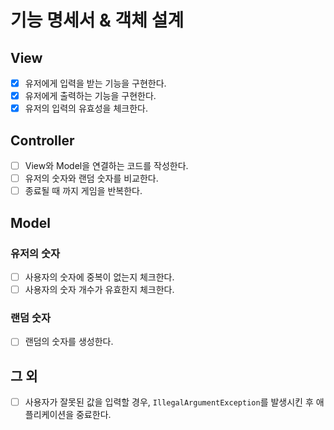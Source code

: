 # 기능 명세서 & 객체 설계

## View

- [x] 유저에게 입력을 받는 기능을 구현한다.
- [x] 유저에게 출력하는 기능을 구현한다.
- [x] 유저의 입력의 유효성을 체크한다.

## Controller

- [ ] View와 Model을 연결하는 코드를 작성한다.
- [ ] 유저의 숫자와 랜덤 숫자를 비교한다.
- [ ] 종료될 때 까지 게임을 반복한다.

## Model

### 유저의 숫자

- [ ] 사용자의 숫자에 중복이 없는지 체크한다.
- [ ] 사용자의 숫자 개수가 유효한지 체크한다.

### 랜덤 숫자

- [ ] 랜덤의 숫자를 생성한다.

## 그 외

- [ ] 사용자가 잘못된 값을 입력할 경우, `IllegalArgumentException`를 발생시킨 후 애플리케이션을 중료한다.
